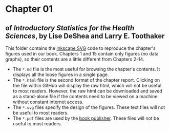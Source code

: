 Chapter 01
================
## of *Introductory Statistics for the Health Sciences*, by Lise DeShea and Larry E. Toothaker

This folder contains the [Inkscape SVG](http://www.inkscape.org/en/) code to reproduce the chapter's figures used in our book. Chapters 1 and 15 contain only figures (no data graphs), so their contents are a little different from Chapters 2-14.

 * The `*.md` file is the most useful for browsing the chapter's contents.  It displays all the loose figures in a single page.
 * The `*.html` file is the second format of the chapter report.  Clicking on the file within GitHub will display the raw html, which will not be useful to most readers.  However, the raw html can be downloaded and saved as a stand-alone file if the contents need to be viewed on a machine without constant internet access.
 * The `*.svg` files specify the design of the figures.  These text files will not be useful to most readers.
 * The `*.pdf` files are used by the [book publisher](https://www.crcpress.com/Introductory-Statistics-for-the-Health-Sciences/DeShea-Toothaker/9781466565333).  These files will not be useful to most readers.
